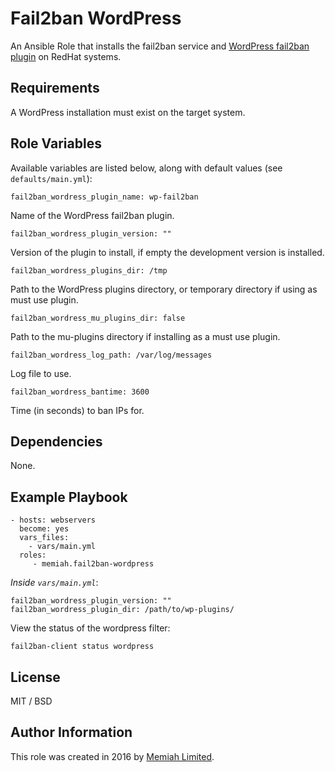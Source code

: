 Fail2ban WordPress
==================

An Ansible Role that installs the fail2ban service and [WordPress 
fail2ban plugin](https://wordpress.org/plugins/wp-fail2ban/) on RedHat systems.

Requirements
------------

A WordPress installation must exist on the target system.

Role Variables
--------------

Available variables are listed below, along with default values (see 
`defaults/main.yml`):

    fail2ban_wordress_plugin_name: wp-fail2ban

Name of the WordPress fail2ban plugin.

    fail2ban_wordress_plugin_version: ""
    
Version of the plugin to install, if empty the development version is installed.

    fail2ban_wordress_plugins_dir: /tmp

Path to the WordPress plugins directory, or temporary directory if using as must use plugin.

    fail2ban_wordress_mu_plugins_dir: false
    
Path to the mu-plugins directory if installing as a must use plugin.

    fail2ban_wordress_log_path: /var/log/messages

Log file to use.

    fail2ban_wordress_bantime: 3600

Time (in seconds) to ban IPs for.

Dependencies
------------

None.

Example Playbook
----------------

    - hosts: webservers
      become: yes
      vars_files:
        - vars/main.yml
      roles:
         - memiah.fail2ban-wordpress

*Inside `vars/main.yml`*:

    fail2ban_wordress_plugin_version: ""
    fail2ban_wordress_plugin_dir: /path/to/wp-plugins/

View the status of the wordpress filter:

    fail2ban-client status wordpress

License
-------

MIT / BSD

Author Information
------------------

This role was created in 2016 by [Memiah Limited](https://github.com/memiah).
